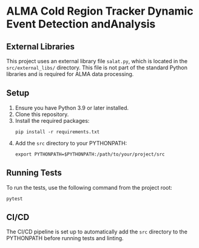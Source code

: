 # ALMA Cold Region Tracker Dynamic Event Detection andAnalysis

## External Libraries

This project uses an external library file `salat.py`, which is located in the `src/external_libs/` directory. This file is not part of the standard Python libraries and is required for ALMA data processing.

## Setup

1. Ensure you have Python 3.9 or later installed.
2. Clone this repository.
3. Install the required packages:
   ```
   pip install -r requirements.txt
   ```
4. Add the `src` directory to your PYTHONPATH:
   ```
   export PYTHONPATH=$PYTHONPATH:/path/to/your/project/src
   ```

## Running Tests

To run the tests, use the following command from the project root:

```
pytest
```

## CI/CD

The CI/CD pipeline is set up to automatically add the `src` directory to the PYTHONPATH before running tests and linting.

